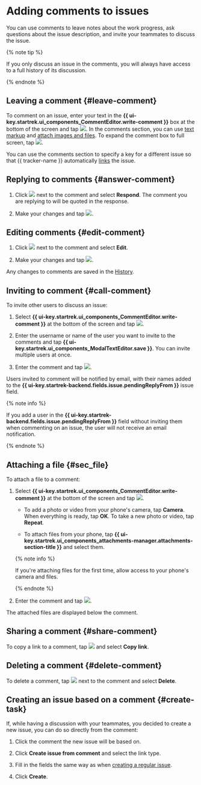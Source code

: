 # Adding comments to issues

You can use comments to leave notes about the work progress, ask questions about the issue description, and invite your teammates to discuss the issue.

{% note tip %}

If you only discuss an issue in the comments, you will always have access to a full history of its discussion.

{% endnote %}

## Leaving a comment {#leave-comment}

To comment on an issue, enter your text in the **{{ ui-key.startrek.ui_components_CommentEditor.write-comment }}** box at the bottom of the screen and tap ![](../../_assets/tracker/send.png). In the comments section, you can use [text markup](../user/markup.md) and [attach images and files](#sec_file). To expand the comment box to full screen, tap ![](../../_assets/tracker/open-text.png).

You can use the comments section to specify a key for a different issue so that {{ tracker-name }} automatically [links](ticket-links.md#add-link) the issue.

## Replying to comments {#answer-comment}

1. Click ![](../../_assets/horizontal-ellipsis.svg) next to the comment and select **Respond**. The comment you are replying to will be quoted in the response.

1. Make your changes and tap ![](../../_assets/tracker/send.png).

## Editing comments {#edit-comment}

1. Click ![](../../_assets/horizontal-ellipsis.svg) next to the comment and select **Edit**.

1. Make your changes and tap ![](../../_assets/tracker/send.png).

Any changes to comments are saved in the [History](../user/history.md).

## Inviting to comment {#call-comment}

To invite other users to discuss an issue:

1. Select **{{ ui-key.startrek.ui_components_CommentEditor.write-comment }}** at the bottom of the screen and tap ![](../../_assets/tracker/at.png).

1. Enter the username or name of the user you want to invite to the comments and tap **{{ ui-key.startrek.ui_components_ModalTextEditor.save }}**. You can invite multiple users at once.

1. Enter the comment and tap ![](../../_assets/tracker/send.png).

Users invited to comment will be notified by email, with their names added to the **{{ ui-key.startrek-backend.fields.issue.pendingReplyFrom }}** issue field.

{% note info %}

If you add a user in the **{{ ui-key.startrek-backend.fields.issue.pendingReplyFrom }}** field without inviting them when commenting on an issue, the user will not receive an email notification.

{% endnote %}

## Attaching a file {#sec_file}

To attach a file to a comment:

1. Select **{{ ui-key.startrek.ui_components_CommentEditor.write-comment }}** at the bottom of the screen and tap ![](../../_assets/tracker/pin.png).

   * To add a photo or video from your phone's camera, tap **Camera**. When everything is ready, tap **OK**. To take a new photo or video, tap **Repeat**.

   * To attach files from your phone, tap **{{ ui-key.startrek.ui_components_attachments-manager.attachments-section-title }}** and select them.

   {% note info %}

   If you're attaching files for the first time, allow access to your phone's camera and files.

   {% endnote %}

1. Enter the comment and tap ![](../../_assets/tracker/send.png).

The attached files are displayed below the comment.

## Sharing a comment {#share-comment}

To copy a link to a comment, tap ![](../../_assets/horizontal-ellipsis.svg) and select **Copy link**.

## Deleting a comment {#delete-comment}

To delete a comment, tap ![](../../_assets/horizontal-ellipsis.svg) next to the comment and select **Delete**.


## Creating an issue based on a comment {#create-task}

If, while having a discussion with your teammates, you decided to create a new issue, you can do so directly from the comment:

1. Click the comment the new issue will be based on.

1. Click **Create issue from comment** and select the link type.

1. Fill in the fields the same way as when [creating a regular issue](create-ticket.md#create-task).

1. Click **Create**.
